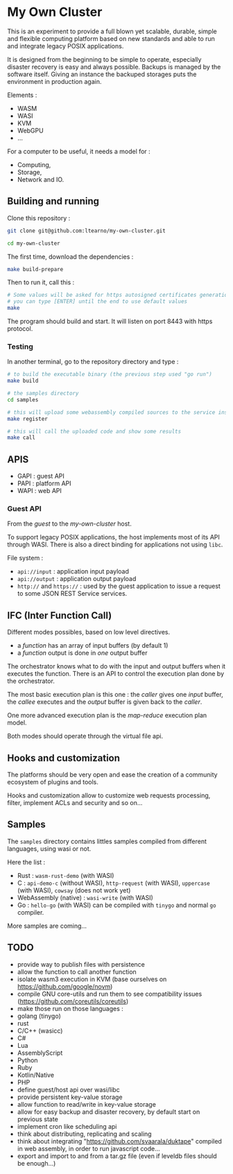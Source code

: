 # My Own Cluster

This is an experiment to provide a full blown yet scalable, durable, simple and flexible computing platform based on new standards and able to run and integrate legacy POSIX applications.

It is designed from the beginning to be simple to operate, especially disaster recovery is easy and always possible. Backups is managed by the software itself. Giving an instance the backuped storages puts the environment in production again.

Elements :

- WASM
- WASI
- KVM
- WebGPU
- ...

For a computer to be useful, it needs a model for :

- Computing,
- Storage,
- Network and IO.

## Building and running

Clone this repository :

```bash
git clone git@github.com:ltearno/my-own-cluster.git

cd my-own-cluster
```

The first time, download the dependencies :

```bash
make build-prepare
```

Then to run it, call this :

```bash
# Some values will be asked for https autosigned certificates generation,
# you can type [ENTER] until the end to use default values
make
```

The program should build and start. It will listen on port 8443 with https protocol.

### Testing

In another terminal, go to the repository directory and type :

```bash
# to build the executable binary (the previous step used "go run")
make build

# the samples directory
cd samples

# this will upload some webassembly compiled sources to the service instance
make register

# this will call the uploaded code and show some results
make call
```

## APIS

- GAPI : guest API
- PAPI : platform API
- WAPI : web API

### Guest API

From the _guest_ to the _my-own-cluster_ host.

To support legacy POSIX applications, the host implements most of its API through WASI. There is also a direct binding for applications not using `libc`.

File system :

- `api://input` : application input payload
- `api://output` : application output payload
- `http://` and `https://` : used by the guest application to issue a request to some JSON REST Service services.

## IFC (Inter Function Call)

Different modes possibles, based on low level directives.

- a _function_ has an array of input buffers (by default 1)
- a _function_ output is done in _one_ output buffer

The orchestrator knows what to do with the input and output buffers when it executes the function.
There is an API to control the execution plan done by the orchestrator.

The most basic execution plan is this one : the _caller_ gives one _input_ buffer, the _callee_ executes and the _output_ buffer is given back to the _caller_.

One more advanced execution plan is the _map-reduce_ execution plan model.

Both modes should operate through the virtual file api.

## Hooks and customization

The platforms should be very open and ease the creation of a community ecosystem of plugins and tools.

Hooks and customization allow to customize web requests processing, filter, implement ACLs and security and so on...

## Samples

The `samples` directory contains littles samples compiled from different languages, using wasi or not.

Here the list :

- Rust : `wasm-rust-demo` (with WASI)
- C : `api-demo-c` (without WASI), `http-request` (with WASI), `uppercase` (with WASI), `cowsay` (does not work yet)
- WebAssembly (native) : `wasi-write` (with WASI)
- Go : `hello-go` (with WASI) can be compiled with `tinygo` and normal `go` compiler.

More samples are coming...

## TODO

- provide way to publish files with persistence
- allow the function to call another function
- isolate wasm3 execution in KVM (base ourselves on https://github.com/google/novm)
- compile GNU core-utils and run them to see compatibility issues (https://github.com/coreutils/coreutils)
- make those run on those languages :
- golang (tinygo)
- rust
- C/C++ (wasicc)
- C#
- Lua
- AssemblyScript
- Python
- Ruby
- Kotlin/Native
- PHP
- define guest/host api over wasi/libc
- provide persistent key-value storage
- allow function to read/write in key-value storage
- allow for easy backup and disaster recovery, by default start on previous state
- implement cron like scheduling api
- think about distributing, replicating and scaling
- think about integrating "https://github.com/svaarala/duktape" compiled in web assembly, in order to run javascript code...
- export and import to and from a tar.gz file (even if leveldb files should be enough...)
